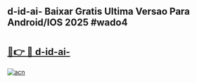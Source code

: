 ## d-id-ai- Baixar Gratis Ultima Versao Para Android/IOS 2025 #wado4

# <h2><a href="https://ainizakaria.my?title=d-id-ai-&ref=20M">🔗👉 🔴 d-id-ai-</a></h2>

[![acn](https://github.com/user-attachments/assets/0f9c940e-d8b0-45ae-aac7-cd30a18b3e1c)](https://ainizakaria.my?title=d-id-ai-&ref=20M)


